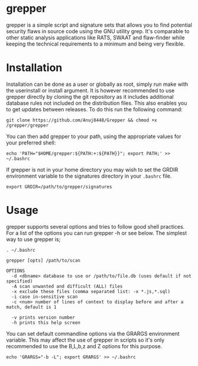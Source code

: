 grepper
===============================================================================
grepper is a simple script and signature sets that allows you to find potential
security flaws in source code using the GNU utility grep. It's comparable to
other static analysis applications like RATS, SWAAT and flaw-finder while
keeping the technical requirements to a minimum and being very flexible.

Installation
===============================================================================
Installation can be done as a user or globally as root, simply run make with
the userinstall or install argument. It is however recommended to use grepper
directly by cloning the git repository as it includes additional database rules
not included on the distribution files. This also enables you to get updates
between releases. To do this run the following command:

```
git clone https://github.com/Anuj8448/Grepper && chmod +x /grepper/grepper
```

You can then add grepper to your path, using the appropriate values for
your preferred shell:
```
echo 'PATH="$HOME/grepper:${PATH:+:${PATH}}"; export PATH;' >> ~/.bashrc
```

If grepper is not in your home directory you may wish to set the GRDIR
environment variable to the signatures directory in your `.bashrc` file.
```
export GRDIR=/path/to/grepper/signatures
```

Usage
===============================================================================
grepper supports several options and tries to follow good shell practices. For
a list of the options you can run grepper -h or see below. The simplest way to
use grepper is;

```
. ~/.bashrc

grepper [opts] /path/to/scan

OPTIONS
  -d <dbname> database to use or /path/to/file.db (uses default if not specified)
  -A scan unwanted and difficult (ALL) files
  -x exclude these files (comma separated list: -x *.js,*.sql)
  -i case in-sensitive scan
  -c <num> number of lines of context to display before and after a match, default is 1

  -v prints version number
  -h prints this help screen
```

You can set default commandline options via the GRARGS environment variable.
This may affect the use of grepper in scripts so it's only recommended to use
the B,L,b,z and Z options for this purpose.
```
echo 'GRARGS="-b -L"; export GRARGS' >> ~/.bashrc
```

